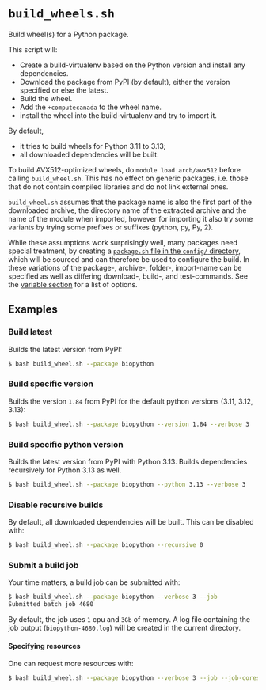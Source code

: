# `build_wheels.sh`

Build wheel(s) for a Python package.

This script will:
- Create a build-virtualenv based on the Python version and install any dependencies.
- Download the package from PyPI (by default), either the version specified or else the latest.
- Build the wheel.
- Add the `+computecanada` to the wheel name.
- install the wheel into the build-virtualenv and try to import it.

By default,
- it tries to build wheels for Python 3.11 to 3.13;
- all downloaded dependencies will be built.

To build AVX512-optimized wheels, do `module load arch/avx512` before calling `build_wheel.sh`. This has no effect on generic packages, i.e.
those that do not contain compiled libraries and do not link external ones.

`build_wheel.sh` assumes that the package name is also the first part of the 
downloaded archive, the directory name of the extracted archive and the name
of the module when imported, however for importing it also try some variants by 
trying some prefixes or suffixes (python, py, Py, 2).

While these assumptions work surprisingly well, many packages need special treatment,
by creating a [`package.sh` file in the `config/` directory](https://github.com/ComputeCanada/wheels_builder/wiki/Configuration),
which will be sourced and can therefore be used to configure the build.
In these variations of the package-, archive-, folder-, import-name can be specified
as well as differing download-, build-, and test-commands.
See the [variable section](https://github.com/ComputeCanada/wheels_builder/wiki/Configuration#variables) for a list of options.

## Examples
### Build latest
Builds the latest version from PyPI:
```bash
$ bash build_wheel.sh --package biopython
```

### Build specific version
Builds the version `1.84` from PyPI for the default python versions (3.11, 3.12, 3.13):
```bash
$ bash build_wheel.sh --package biopython --version 1.84 --verbose 3
```

### Build specific python version
Builds the latest version from PyPI with Python 3.13. Builds dependencies recursively for Python 3.13 as well.
```bash
$ bash build_wheel.sh --package biopython --python 3.13 --verbose 3
```

### Disable recursive builds
By default, all downloaded dependencies will be built. This can be disabled with:
```bash
$ bash build_wheel.sh --package biopython --recursive 0
```

### Submit a build job
Your time matters, a build job can be submitted with:
```bash
$ bash build_wheel.sh --package biopython --verbose 3 --job
Submitted batch job 4680
```
By default, the job uses `1` cpu and `3Gb` of memory.
A log file containing the job output (`biopython-4680.log`) will be created in the current directory.

#### Specifying resources
One can request more resources with:
```bash
$ bash build_wheel.sh --package biopython --verbose 3 --job --job-cores 4 --mem-cpu 8G
```